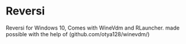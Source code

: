 # Reversi
Reversi for Windows 10, Comes with WineVdm and RLauncher. made possible with the help of (github.com/otya128/winevdm/)
